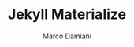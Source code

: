 ---
title: "Jekyll Materialize"
github: https://github.com/macrod68/jekyll-materialize-starter-template
demo: http://jekyllmaterialize.panoramedia.it/
author: Marco Damiani
ssg:
  - Jekyll
cms:
  - No Cms
---